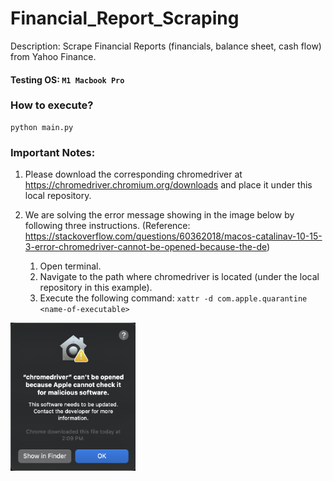 # Financial_Report_Scraping

Description: Scrape Financial Reports (financials, balance sheet, cash flow) from Yahoo Finance.
#### Testing OS: ```M1 Macbook Pro```

### How to execute?
```
python main.py
```

### Important Notes:
1. Please download the corresponding chromedriver at https://chromedriver.chromium.org/downloads and place it under this local repository.

2. We are solving the error message showing in the image below by following three instructions. (Reference: https://stackoverflow.com/questions/60362018/macos-catalinav-10-15-3-error-chromedriver-cannot-be-opened-because-the-de)
    1. Open terminal.
    2. Navigate to the path where chromedriver is located (under the local repository in this example).
    3. Execute the following command: ```xattr -d com.apple.quarantine <name-of-executable>```

<img src="cannot_open_chromedrive.png" alt="Cannot Open chromedrive on Macbook" width="200">
